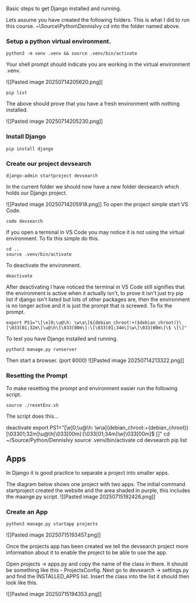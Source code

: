 Basic steps to get Django installed and running.

Lets assume you have created the following folders.
This is what I did to run this course.
~\Source\Python\DennisIvy
cd into the folder named above.

### Setup a python virtual environment.

```
python3 -m venv .venv && source .venv/bin/activate
```

Your shell prompt should indicate you are working in the virtual environment .venv.

![[Pasted image 20250714205620.png]]

```
pip list 
```

The above should prove that you have a fresh environment with nothing installed.

![[Pasted image 20250714205230.png]]

### Install Django

```
pip install django
```

### Create our project devsearch

```
django-admin startproject devsearch
```

In the current folder we should now have a new folder devsearch which holds our Django project.

![[Pasted image 20250714205918.png]]
To open the project simple start VS Code.
```
code devsearch
```

If you open a terminal in VS Code you may notice it is not using the virtual environment.
To fix this simple do this.

```
cd ..
source .venv/bin/activate
```

To deactivate the environment.
```
deactivate
```

After deactivating I have noticed the terminal in VS Code still signifies that the environment is active when it actually isn't, to prove it isn't just try pip list if django isn't listed but lots of other packages are, then the environment is no longer active and it is just the prompt that is screwed.  To fix the prompt.

```
export PS1="\[\e]0;\u@\h: \w\a\]${debian_chroot:+($debian_chroot)}\[\033[01;32m\]\u@\h\[\033[00m\]:\[\033[01;34m\]\w\[\033[00m\]\$ \[\]"
```

To test you have Django installed and running.
```
python3 manage.py runserver
```

Then start a browser. (port 8000)
![[Pasted image 20250714213322.png]]

### Resetting the Prompt
To make resetting the prompt and environment easier run the following script.

```
source ./resetEnv.sh
```

The script does this...

deactivate
export PS1="\[\e]0;\u@\h: \w\a\]{debian_chroot:+(debian_chroot)}\[\03301;32m\]\u@\h\[\033[00m\]:\[\033[01;34m\]\w\[\033[00m\]\$ \[\]"
cd ~/Source/Python/DennisIvy
source .venv/bin/activate
cd devsearch
pip list 

## Apps
In Django it is good practice to separate a project into smaller apps.

The diagram below shows one project with two apps.
The initial command startproject  created the website and the area shaded in purple, this includes the maange.py script.
![[Pasted image 20250715192426.png]]

### Create an App
```
python3 manage.py startapp projects
```

![[Pasted image 20250715193457.png]]

Once the projects app has been created we tell the devsearch project more information about it to enable the project to be able to use the app.

Open projects -> apps.py and copy the name of the class in there.  It should be something like this - ProjectsConfig.
Next go to devsearch -> settings.py and find the INSTALLED_APPS list.
Insert the class into the list it should then look like this.

![[Pasted image 20250715194353.png]]
